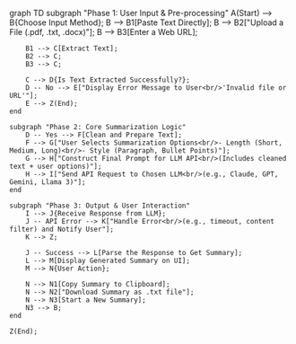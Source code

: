 graph TD
    subgraph "Phase 1: User Input & Pre-processing"
        A(Start) --> B{Choose Input Method};
        B --> B1[Paste Text Directly];
        B --> B2["Upload a File (.pdf, .txt, .docx)"];
        B --> B3[Enter a Web URL];

        B1 --> C[Extract Text];
        B2 --> C;
        B3 --> C;

        C --> D{Is Text Extracted Successfully?};
        D -- No --> E["Display Error Message to User<br/>'Invalid file or URL'"];
        E --> Z(End);
    end

    subgraph "Phase 2: Core Summarization Logic"
        D -- Yes --> F[Clean and Prepare Text];
        F --> G["User Selects Summarization Options<br/>- Length (Short, Medium, Long)<br/>- Style (Paragraph, Bullet Points)"];
        G --> H["Construct Final Prompt for LLM API<br/>(Includes cleaned text + user options)"];
        H --> I["Send API Request to Chosen LLM<br/>(e.g., Claude, GPT, Gemini, Llama 3)"];
    end

    subgraph "Phase 3: Output & User Interaction"
        I --> J{Receive Response from LLM};
        J -- API Error --> K["Handle Error<br/>(e.g., timeout, content filter) and Notify User"];
        K --> Z;

        J -- Success --> L[Parse the Response to Get Summary];
        L --> M[Display Generated Summary on UI];
        M --> N{User Action};

        N --> N1[Copy Summary to Clipboard];
        N --> N2["Download Summary as .txt file"];
        N --> N3[Start a New Summary];
        N3 --> B;
    end

    Z(End);
